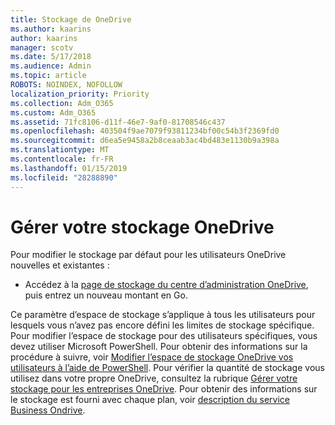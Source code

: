 ```yaml
---
title: Stockage de OneDrive
ms.author: kaarins
author: kaarins
manager: scotv
ms.date: 5/17/2018
ms.audience: Admin
ms.topic: article
ROBOTS: NOINDEX, NOFOLLOW
localization_priority: Priority
ms.collection: Adm_O365
ms.custom: Adm_O365
ms.assetid: 71fc8106-d11f-46e7-9af0-81708546c437
ms.openlocfilehash: 403504f9ae7079f93811234bf00c54b3f2369fd0
ms.sourcegitcommit: d6ea5e9458a2b8ceaab3ac4bd483e1130b9a398a
ms.translationtype: MT
ms.contentlocale: fr-FR
ms.lasthandoff: 01/15/2019
ms.locfileid: "28288890"
---
```

# <a name="manage-your-onedrive-storage"></a>Gérer votre stockage OneDrive

Pour modifier le stockage par défaut pour les utilisateurs OneDrive nouvelles et existantes :
  
- Accédez à la [page de stockage du centre d’administration OneDrive](https://admin.onedrive.com/?v=StorageSettings), puis entrez un nouveau montant en Go.
    
Ce paramètre d’espace de stockage s’applique à tous les utilisateurs pour lesquels vous n’avez pas encore défini les limites de stockage spécifique. Pour modifier l’espace de stockage pour des utilisateurs spécifiques, vous devez utiliser Microsoft PowerShell. Pour obtenir des informations sur la procédure à suivre, voir [Modifier l’espace de stockage OneDrive vos utilisateurs à l’aide de PowerShell](https://go.microsoft.com/fwlink/?linkid=866402). Pour vérifier la quantité de stockage vous utilisez dans votre propre OneDrive, consultez la rubrique [Gérer votre stockage pour les entreprises OneDrive](https://go.microsoft.com/fwlink/?linkid=866429). Pour obtenir des informations sur le stockage est fourni avec chaque plan, voir [description du service Business Ondrive](https://go.microsoft.com/fwlink/p/?LinkID=826071).
  

